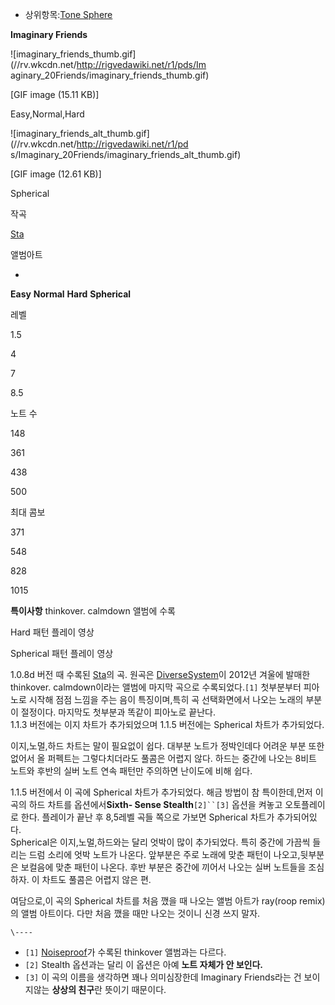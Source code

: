   * 상위항목:[Tone Sphere](Tone%20Sphere.md)  

**Imaginary Friends**

![imaginary_friends_thumb.gif](//rv.wkcdn.net/http://rigvedawiki.net/r1/pds/Im
aginary_20Friends/imaginary_friends_thumb.gif)

[GIF image (15.11 KB)]

Easy,Normal,Hard

![imaginary_friends_alt_thumb.gif](//rv.wkcdn.net/http://rigvedawiki.net/r1/pd
s/Imaginary_20Friends/imaginary_friends_alt_thumb.gif)

[GIF image (12.61 KB)]

Spherical

작곡

[Sta](Sta.md)

앨범아트

-

**Easy**
**Normal**
**Hard**
**Spherical**

레벨

1.5

4

7

8.5

노트 수

148

361

438

500

최대 콤보

371

548

828

1015

**특이사항**
thinkover. calmdown 앨범에 수록

  

Hard 패턴 플레이 영상

  

Spherical 패턴 플레이 영상

  
  

1.0.8d 버전 때 수록된 [Sta](Sta.md)의 곡. 원곡은 [DiverseSystem](Diverse%20System.md)이 2012년 겨울에 발매한 thinkover. calmdown이라는 앨범에 마지막
곡으로 수록되었다.`[1]` 첫부분부터 피아노로 시작해 점점 느낌을 주는 음이 특징이며,특히 곡 선택화면에서 나오는 노래의 부분이 절정이다.
마지막도 첫부분과 똑같이 피아노로 끝난다.  
1.1.3 버전에는 이지 차트가 추가되었으며 1.1.5 버전에는 Spherical 차트가 추가되었다.

  

이지,노멀,하드 차트는 말이 필요없이 쉽다. 대부분 노트가 정박인데다 어려운 부분 또한 없어서 올 퍼펙트는 그렇다치더라도 풀콤은 어렵지
않다. 하드는 중간에 나오는 8비트 노트와 후반의 실버 노트 연속 패턴만 주의하면 난이도에 비해 쉽다.

  

1.1.5 버전에서 이 곡에 Spherical 차트가 추가되었다. 해금 방법이 참 특이한데,먼저 이 곡의 하드 차트를 옵션에서**Sixth-
Sense Stealth**`[2]``[3]` 옵션을 켜놓고 오토플레이로 한다. 플레이가 끝난 후 8,5레벨 곡들 쪽으로 가보면
Spherical 차트가 추가되어있다.  
Spherical은 이지,노멀,하드와는 달리 엇박이 많이 추가되었다. 특히 중간에 가끔씩 들리는 드럼 소리에 엇박 노트가 나온다. 앞부분은
주로 노래에 맞춘 패턴이 나오고,뒷부분은 보컬음에 맞춘 패턴이 나온다. 후반 부분은 중간에 끼어서 나오는 실버 노트들을 조심하자. 이 차트도
풀콤은 어렵지 않은 편.

  

여담으로,이 곡의 Spherical 차트를 처음 깼을 때 나오는 앨범 아트가 ray(roop remix)의 앨범 아트이다. 다만 처음 깼을
때만 나오는 것이니 신경 쓰지 말자.

`\----`

  * `[1]` [Noiseproof](Noiseproof.md)가 수록된 thinkover 앨범과는 다르다.
  * `[2]` Stealth 옵션과는 달리 이 옵션은 아예 **노트 자체가 안 보인다.**
  * `[3]` 이 곡의 이름을 생각하면 꽤나 의미심장한데 Imaginary Friends라는 건 보이지않는 **상상의 친구**란 뜻이기 때문이다.

